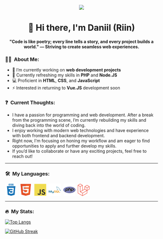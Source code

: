 <p align="center">
  <img src="https://i.imgur.com/BrTJSk7.gif" width="300"/>
</p>
<h1 align="center">👋 Hi there, I'm Daniil (Riin)</h1>
<h4 align="center">"Code is like poetry; every line tells a story, and every project builds a world."
— Striving to create seamless web experiences.</h3>

### 👨‍💻 &nbsp;About Me:
- 🔭 I’m currently working on **web development projects**  
- 🌱 Currently refreshing my skills in **PHP** and **Node.JS**  
- 💻 Proficient in **HTML**, **CSS**, and **JavaScript**  
- ⚡ Interested in returning to **Vue.JS** development soon  

### ❓ &nbsp;Current Thoughts:
-  I have a passion for programming and web development. After a break from the programming scene, I’m currently rebuilding my skills and diving back into the world of coding. <br />
-  I enjoy working with modern web technologies and have experience with both frontend and backend development. <br />
-  Right now, I'm focusing on honing my workflow and am eager to find opportunities to apply and further develop my skills. <br />
-  If you’d like to collaborate or have any exciting projects, feel free to reach out! <br />

---

### 🛠 &nbsp;My Languages:
<p>
  <img src="https://github.com/devicons/devicon/blob/master/icons/css3/css3-plain-wordmark.svg"  title="CSS3" alt="CSS" width="40" height="40"/>&nbsp;
  <img src="https://github.com/devicons/devicon/blob/master/icons/html5/html5-original.svg" title="HTML5" alt="HTML" width="40" height="40"/>&nbsp;
  <img src="https://github.com/devicons/devicon/blob/master/icons/javascript/javascript-original.svg" title="JavaScript" alt="JavaScript" width="40" height="40"/>&nbsp;
  <img src="https://github.com/devicons/devicon/blob/master/icons/mysql/mysql-original-wordmark.svg" title="MySQL" alt="MySQL" width="40" height="40"/>&nbsp;
  <img src="https://github.com/devicons/devicon/blob/master/icons/php/php-original.svg" title="PHP" alt="PHP" width="40" height="40"/>&nbsp;
  <img src="https://github.com/devicons/devicon/blob/master/icons/laravel/laravel-original.svg" title="HTML5" alt="HTML" width="40" height="40"/>&nbsp;
</p>

---
### 🔥 &nbsp;My Stats:
[![Top Langs](https://github-readme-stats.vercel.app/api/top-langs/?username=nightdepression&layout=compact&theme=vision-friendly-dark)](https://github.com/anuraghazra/github-readme-stats) <br />

<a href="https://git.io/streak-stats"><img src="https://streak-stats.demolab.com?user=nightdepression&theme=dark&hide_border=true&mode=weekly" alt="GitHub Streak" /></a>
